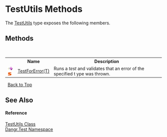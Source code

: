 # TestUtils Methods
 

The <a href="T_Dangr_Test_TestUtils">TestUtils</a> type exposes the following members.


## Methods
&nbsp;<table><tr><th></th><th>Name</th><th>Description</th></tr><tr><td>![Public method](media/pubmethod.gif "Public method")![Static member](media/static.gif "Static member")</td><td><a href="M_Dangr_Test_TestUtils_TestForError__1">TestForError(T)</a></td><td>
Runs a *test* and validates that an error of the specified t ype was thrown.</td></tr></table>&nbsp;
<a href="#testutils-methods">Back to Top</a>

## See Also


#### Reference
<a href="T_Dangr_Test_TestUtils">TestUtils Class</a><br /><a href="N_Dangr_Test">Dangr.Test Namespace</a><br />